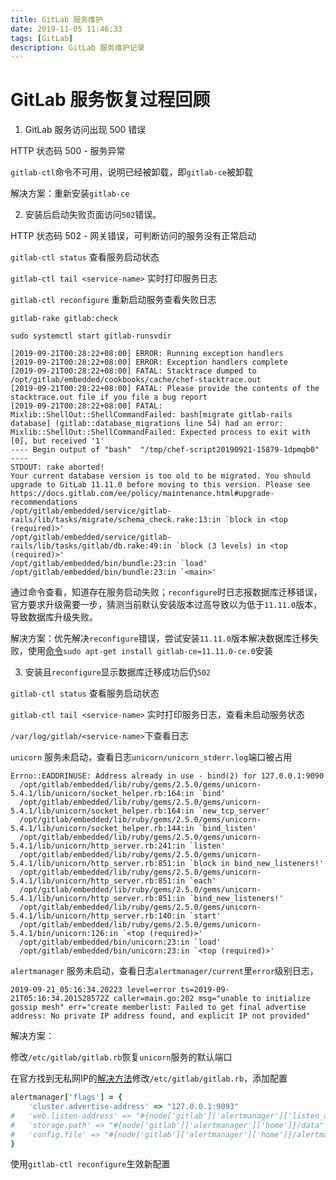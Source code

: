 ```yaml
---
title: GitLab 服务维护
date: 2019-11-05 11:46:33
tags: [GitLab]
description: GitLab 服务维护记录
---
```


# GitLab 服务恢复过程回顾

1. GitLab 服务访问出现 500 错误

HTTP 状态码 500 - 服务异常

`gitlab-ctl`命令不可用，说明已经被卸载，即`gitlab-ce`被卸载

解决方案：重新安装`gitlab-ce`



2. 安装后启动失败页面访问`502`错误。

HTTP 状态码 502 - 网关错误，可判断访问的服务没有正常启动



`gitlab-ctl status` 查看服务启动状态

`gitlab-ctl tail <service-name>` 实时打印服务日志

`gitlab-ctl reconfigure` 重新启动服务查看失败日志

`gitlab-rake gitlab:check`

`sudo systemctl start gitlab-runsvdir`



```log
[2019-09-21T00:28:22+08:00] ERROR: Running exception handlers
[2019-09-21T00:28:22+08:00] ERROR: Exception handlers complete
[2019-09-21T00:28:22+08:00] FATAL: Stacktrace dumped to /opt/gitlab/embedded/cookbooks/cache/chef-stacktrace.out
[2019-09-21T00:28:22+08:00] FATAL: Please provide the contents of the stacktrace.out file if you file a bug report
[2019-09-21T00:28:22+08:00] FATAL: Mixlib::ShellOut::ShellCommandFailed: bash[migrate gitlab-rails database] (gitlab::database_migrations line 54) had an error: Mixlib::ShellOut::ShellCommandFailed: Expected process to exit with [0], but received '1'
---- Begin output of "bash"  "/tmp/chef-script20190921-15879-1dpmqb0" ----
STDOUT: rake aborted!
Your current database version is too old to be migrated. You should upgrade to GitLab 11.11.0 before moving to this version. Please see https://docs.gitlab.com/ee/policy/maintenance.html#upgrade-recommendations
/opt/gitlab/embedded/service/gitlab-rails/lib/tasks/migrate/schema_check.rake:13:in `block in <top (required)>'
/opt/gitlab/embedded/service/gitlab-rails/lib/tasks/gitlab/db.rake:49:in `block (3 levels) in <top (required)>'
/opt/gitlab/embedded/bin/bundle:23:in `load'
/opt/gitlab/embedded/bin/bundle:23:in `<main>'
```



通过命令查看，知道存在服务启动失败；`reconfigure`时日志报数据库迁移错误，官方要求升级需要一步，猜测当前默认安装版本过高导致以为低于`11.11.0`版本，导致数据库升级失败。

解决方案：优先解决`reconfigure`错误，尝试安装`11.11.0`版本解决数据库迁移失败，使用[命令](https://packages.gitlab.com/gitlab/gitlab-ce/packages/ubuntu/xenial/gitlab-ce_11.11.0-ce.0_amd64.deb)`sudo apt-get install gitlab-ce=11.11.0-ce.0`安装



3. 安装且`reconfigure`显示数据库迁移成功后仍`502`

`gitlab-ctl status` 查看服务启动状态

`gitlab-ctl tail <service-name>` 实时打印服务日志，查看未启动服务状态

`/var/log/gitlab/<service-name>`下查看日志

`unicorn` 服务未启动，查看日志`unicorn/unicorn_stderr.log`端口被占用

```log
Errno::EADDRINUSE: Address already in use - bind(2) for 127.0.0.1:9090
  /opt/gitlab/embedded/lib/ruby/gems/2.5.0/gems/unicorn-5.4.1/lib/unicorn/socket_helper.rb:164:in `bind'
  /opt/gitlab/embedded/lib/ruby/gems/2.5.0/gems/unicorn-5.4.1/lib/unicorn/socket_helper.rb:164:in `new_tcp_server'
  /opt/gitlab/embedded/lib/ruby/gems/2.5.0/gems/unicorn-5.4.1/lib/unicorn/socket_helper.rb:144:in `bind_listen'
  /opt/gitlab/embedded/lib/ruby/gems/2.5.0/gems/unicorn-5.4.1/lib/unicorn/http_server.rb:241:in `listen'
  /opt/gitlab/embedded/lib/ruby/gems/2.5.0/gems/unicorn-5.4.1/lib/unicorn/http_server.rb:851:in `block in bind_new_listeners!'
  /opt/gitlab/embedded/lib/ruby/gems/2.5.0/gems/unicorn-5.4.1/lib/unicorn/http_server.rb:851:in `each'
  /opt/gitlab/embedded/lib/ruby/gems/2.5.0/gems/unicorn-5.4.1/lib/unicorn/http_server.rb:851:in `bind_new_listeners!'
  /opt/gitlab/embedded/lib/ruby/gems/2.5.0/gems/unicorn-5.4.1/lib/unicorn/http_server.rb:140:in `start'
  /opt/gitlab/embedded/lib/ruby/gems/2.5.0/gems/unicorn-5.4.1/bin/unicorn:126:in `<top (required)>'
  /opt/gitlab/embedded/bin/unicorn:23:in `load'
  /opt/gitlab/embedded/bin/unicorn:23:in `<top (required)>'
```



`alertmanager` 服务未启动，查看日志`alertmanager/current`里`error`级别日志，

```log
2019-09-21_05:16:34.20223 level=error ts=2019-09-21T05:16:34.201528572Z caller=main.go:202 msg="unable to initialize gossip mesh" err="create memberlist: Failed to get final advertise address: No private IP address found, and explicit IP not provided"
```

解决方案：

修改`/etc/gitlab/gitlab.rb`恢复`unicorn`服务的默认端口

在官方找到无私网IP的[解决方法](https://gitlab.com/gitlab-org/omnibus-gitlab/issues/3705)修改`/etc/gitlab/gitlab.rb`，添加配置

```rb
alertmanager['flags'] = {
    'cluster.advertise-address' => "127.0.0.1:9093"
#   'web.listen-address' => "#{node['gitlab']['alertmanager']['listen_address']}"
#   'storage.path' => "#{node['gitlab']['alertmanager']['home']}/data"
#   'config.file' => "#{node['gitlab']['alertmanager']['home']}/alertmanager.yml"
}
```

使用`gitlab-ctl reconfigure`生效新配置



